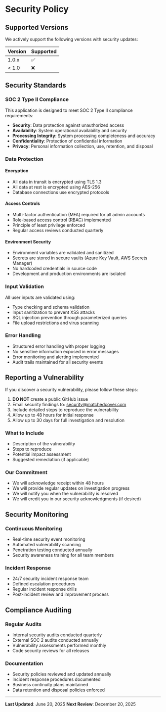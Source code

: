 # Security Policy

## Supported Versions

We actively support the following versions with security updates:

| Version | Supported          |
| ------- | ------------------ |
| 1.0.x   | :white_check_mark: |
| < 1.0   | :x:                |

## Security Standards

### SOC 2 Type II Compliance

This application is designed to meet SOC 2 Type II compliance requirements:

- **Security**: Data protection against unauthorized access
- **Availability**: System operational availability and security
- **Processing Integrity**: System processing completeness and accuracy
- **Confidentiality**: Protection of confidential information
- **Privacy**: Personal information collection, use, retention, and disposal

### Data Protection

#### Encryption
- All data in transit is encrypted using TLS 1.3
- All data at rest is encrypted using AES-256
- Database connections use encrypted protocols

#### Access Controls
- Multi-factor authentication (MFA) required for all admin accounts
- Role-based access control (RBAC) implemented
- Principle of least privilege enforced
- Regular access reviews conducted quarterly

#### Environment Security
- Environment variables are validated and sanitized
- Secrets are stored in secure vaults (Azure Key Vault, AWS Secrets Manager)
- No hardcoded credentials in source code
- Development and production environments are isolated

### Input Validation

All user inputs are validated using:
- Type checking and schema validation
- Input sanitization to prevent XSS attacks
- SQL injection prevention through parameterized queries
- File upload restrictions and virus scanning

### Error Handling

- Structured error handling with proper logging
- No sensitive information exposed in error messages
- Error monitoring and alerting implemented
- Audit trails maintained for all security events

## Reporting a Vulnerability

If you discover a security vulnerability, please follow these steps:

1. **DO NOT** create a public GitHub issue
2. Email security findings to: security@matchedcover.com
3. Include detailed steps to reproduce the vulnerability
4. Allow up to 48 hours for initial response
5. Allow up to 30 days for full investigation and resolution

### What to Include

- Description of the vulnerability
- Steps to reproduce
- Potential impact assessment
- Suggested remediation (if applicable)

### Our Commitment

- We will acknowledge receipt within 48 hours
- We will provide regular updates on investigation progress
- We will notify you when the vulnerability is resolved
- We will credit you in our security acknowledgments (if desired)

## Security Monitoring

### Continuous Monitoring
- Real-time security event monitoring
- Automated vulnerability scanning
- Penetration testing conducted annually
- Security awareness training for all team members

### Incident Response
- 24/7 security incident response team
- Defined escalation procedures
- Regular incident response drills
- Post-incident review and improvement process

## Compliance Auditing

### Regular Audits
- Internal security audits conducted quarterly
- External SOC 2 audits conducted annually
- Vulnerability assessments performed monthly
- Code security reviews for all releases

### Documentation
- Security policies reviewed and updated annually
- Incident response procedures documented
- Business continuity plans maintained
- Data retention and disposal policies enforced

---

**Last Updated**: June 20, 2025
**Next Review**: December 20, 2025
